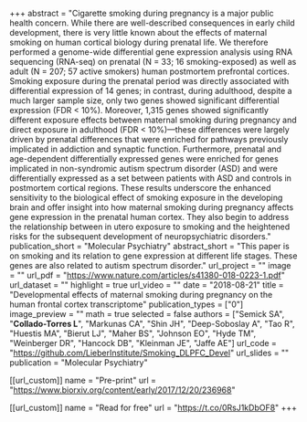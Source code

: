 +++
abstract = "Cigarette smoking during pregnancy is a major public health concern. While there are well-described consequences in early child development, there is very little known about the effects of maternal smoking on human cortical biology during prenatal life. We therefore performed a genome-wide differential gene expression analysis using RNA sequencing (RNA-seq) on prenatal (N = 33; 16 smoking-exposed) as well as adult (N = 207; 57 active smokers) human postmortem prefrontal cortices. Smoking exposure during the prenatal period was directly associated with differential expression of 14 genes; in contrast, during adulthood, despite a much larger sample size, only two genes showed significant differential expression (FDR < 10%). Moreover, 1,315 genes showed significantly different exposure effects between maternal smoking during pregnancy and direct exposure in adulthood (FDR < 10%)—these differences were largely driven by prenatal differences that were enriched for pathways previously implicated in addiction and synaptic function. Furthermore, prenatal and age-dependent differentially expressed genes were enriched for genes implicated in non-syndromic autism spectrum disorder (ASD) and were differentially expressed as a set between patients with ASD and controls in postmortem cortical regions. These results underscore the enhanced sensitivity to the biological effect of smoking exposure in the developing brain and offer insight into how maternal smoking during pregnancy affects gene expression in the prenatal human cortex. They also begin to address the relationship between in utero exposure to smoking and the heightened risks for the subsequent development of neuropsychiatric disorders."
publication_short = "Molecular Psychiatry"
abstract_short = "This paper is on smoking and its relation to gene expression at different life stages. These genes are also related to autism spectrum disorder."
url_project = ""
image = ""
url_pdf = "https://www.nature.com/articles/s41380-018-0223-1.pdf"
url_dataset = ""
highlight = true
url_video = ""
date = "2018-08-21"
title = "Developmental effects of maternal smoking during pregnancy on the human frontal cortex transcriptome"
publication_types = ["0"]
image_preview = ""
math = true
selected = false
authors = ["Semick SA", "__Collado-Torres L__", "Markunas CA", "Shin JH", "Deep-Soboslay A", "Tao R", "Huestis MA", "Bierut LJ", "Maher BS", "Johnson EO", "Hyde TM", "Weinberger DR", "Hancock DB", "Kleinman JE", "Jaffe AE"]
url_code = "https://github.com/LieberInstitute/Smoking_DLPFC_Devel"
url_slides = ""
publication = "Molecular Psychiatry"

[[url_custom]]
    name = "Pre-print"
    url = "https://www.biorxiv.org/content/early/2017/12/20/236968"
    
[[url_custom]]
    name = "Read for free"
    url = "https://t.co/0RsJ1kDbOF8"
+++

